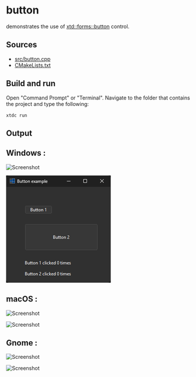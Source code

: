 # button

demonstrates the use of [xtd::forms::button](https://gammasoft71.github.io/xtd/reference_guides/latest/classxtd_1_1forms_1_1button.html) control.

## Sources

* [src/button.cpp](src/button.cpp)
* [CMakeLists.txt](CMakeLists.txt)

## Build and run

Open "Command Prompt" or "Terminal". Navigate to the folder that contains the project and type the following:

```shell
xtdc run
```

## Output

## Windows :

![Screenshot](../../../../docs/pictures/examples/button_w.png)

![Screenshot](../../../../docs/pictures/examples/button_wd.png)

## macOS :

![Screenshot](../../../../docs/pictures/examples/button_m.png)

![Screenshot](../../../../docs/pictures/examples/button_md.png)

## Gnome :

![Screenshot](../../../../docs/pictures/examples/button_g.png)

![Screenshot](../../../../docs/pictures/examples/button_gd.png)
